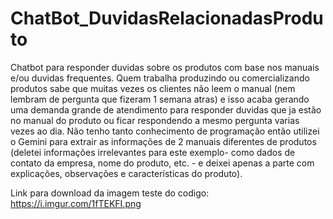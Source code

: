 # ChatBot_DuvidasRelacionadasProduto
Chatbot para responder duvidas sobre os produtos com base nos manuais e/ou duvidas frequentes.
Quem trabalha produzindo ou comercializando produtos sabe que muitas vezes os clientes não leem o manual (nem lembram de pergunta que fizeram 1 semana atras) e isso acaba gerando uma demanda grande de atendimento para responder duvidas que ja estão no manual do produto ou ficar respondendo a mesmo pergunta varias vezes ao dia. 
Não tenho tanto conhecimento de programação então utilizei o Gemini para extrair as informações de 2 manuais diferentes de produtos (deletei informações irrelevantes para este exemplo- como dados de contato da empresa, nome do produto, etc. - e deixei apenas a parte com explicações, observações e características do produto).


Link para download da imagem teste do codigo: https://i.imgur.com/1fTEKFI.png
